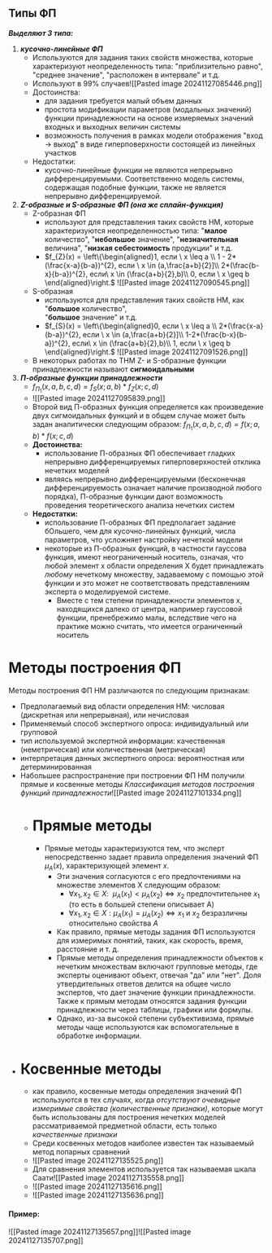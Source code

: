 ## Типы ФП
***Выделяют 3 типа:***
1) ***кусочно-линейные ФП***
	- Используются для задания таких свойств множества, которые характеризуют неопределенность типа: "приблизительно равно", "среднее значение", "расположен в интервале" и т.д.
	- Используют в 99% случаев![[Pasted image 20241127085446.png]]
	- Достоинства:
		- для задания требуется малый объем данных
		- простота модификации параметров (модальных значений) функции принадлежности на основе измеряемых значений входных и выходных величин системы
		- возможность получения в рамках модели отображения "вход -> выход" в виде гиперповерхности состоящей из линейных участков
	- Недостатки:
		- кусочно-линейные функции не являются непрерывно дифференцируемыми. Соответственно модель системы, содержащая подобные функции, также не является непрерывно дифференцируемой.
2) ***Z-образные и S-образные ФП (она же сплайн-функция)***
	- Z-образная ФП
		- используют для представления таких свойств НМ, которые характеризуются неопределенностью типа: "**малое** количество", "**небольшое** значение", "**незначительная** величина", "**низкая себестоимость** продукции" и т.д.
		- $f_{Z}(x) = \left\{\begin{aligned}1, если \ x \leq a \\ 1 - 2*(\frac{x-a}{b-a})^{2}, если \ x \in (a,\frac{a+b}{2}]\\ 2*(\frac{b-x}{b-a})^{2}, если\  x \in (\frac{a+b}{2},b)\\ 0, если \ x \geq b \end{aligned}\right.$
		  ![[Pasted image 20241127090545.png]]
	- S-образная
		- используются для представления таких свойств НМ, как "**большое** количество",  
		  "**большое** значение" и т.д.
		- $f_{S}(x) = \left\{\begin{aligned}0, если \ x \leq a \\ 2*(\frac{x-a}{b-a})^{2}, если \ x \in (a,\frac{a+b}{2}]\\ 1-2*(\frac{b-x}{b-a})^{2}, если\  x \in (\frac{a+b}{2},b)\\ 1, если \ x \geq b \end{aligned}\right.$
		  ![[Pasted image 20241127091526.png]]
	- В некоторых работах по ТНМ Z- и S-образные функции принадлежности называют **сигмоидальными**
3) ***П-образные функции принадлежности***
	- $f_{П_{1}}(x,a,b,c,d) = f_{S}(x;a,b)*f_{Z}(x;c,d)$
	- ![[Pasted image 20241127095839.png]]
	- Второй вид П-образных функция определяется как произведение двух сигмоидальных функций и в общем случае может быть задан аналитически следующим образом: $f_{П_{1}}(x,a,b,c,d) = f(x;a,b)*f(x;c,d)$
	- **Достоинства:**
		- использование П-образных ФП обеспечивает гладких непрерывно дифференцируемых гиперповерхностей отклика нечетких моделей
		- являясь непрерывно дифференцируемыми (бесконечная дифференцируемость означает наличие производной любого порядка), П-образные функции дают возможность проведения теоретического анализа нечетких систем
	- **Недостатки:**
		- использование П-образных ФП предполагает задание бОльшего, чем для кусочно-линейных функций, числа параметров, что усложняет настройку нечеткой модели
		- некоторые из П-образных функций, в частности гауссова функция, имеют неограниченный носитель, означая, что любой элемент х области определения Х будет принадлежать *любому* нечеткому множеству, задаваемому с помощью этой функции и это может не соответствовать представлениям эксперта о моделируемой системе. 
			- Вместе с тем степени принадлежности элементов х, находящихся далеко от центра, например гауссовой функции, пренебрежимо малы, вследствие чего на практике можно считать, что имеется ограниченный носитель
# Методы построения ФП
Методы построения ФП НМ различаются по следующим признакам:
- Предполагаемый вид области определения НМ: числовая (дискретная или непрерывная), или нечисловая
- Применяемый способ экспертного опроса: индивидуальный или групповой
- тип используемой экспертной информации: качественная (неметрическая) или количественная (метрическая)
- интерпретация данных экспертного опроса: вероятностная или детерминированная
- Набольшее распространение при построении ФП НМ получили прямые и косвенные методы
  *Классификация методов построения функций принадлежности*![[Pasted image 20241127101334.png]]
  - # Прямые методы  
	  - Прямые методы характеризуются тем, что эксперт непосредственно задает правила определения значений ФП $\mu_{A}(x)$, характеризующей элемент $x$.
		- Эти значения согласуются с его предпочтениями на множестве элементов X следующим образом:
			- $\forall x_{1},x_{2} \in X: \ \ \mu_{A}(x_{1}) < \mu_{A}(x_{2}) \Leftrightarrow x_{2} \text{ предпочтительнее } x_{1}$ $\text{(то есть в большей степени описывает А)}$
			- $\forall x_{1}, x_{2} \in X: \mu_{A}(x_{1}) = \mu_{A}(x_{2}) \Leftrightarrow x_{1} \text{ и } x_{2} \text{ безразличны относительно свойства } A$
		- Как правило, прямые методы задания ФП используются для измеримых понятий, таких, как скорость, время, расстояние и т. д.
		- Прямые методы определения принадлежности объектов к нечетким множествам включают групповые методы, где эксперты оценивают объект, отвечая "да" или "нет". Доля утвердительных ответов делится на общее число экспертов, что дает значение функции принадлежности. Также к прямым методам относятся задания функции принадлежности через таблицы, графики или формулы. 
		- Однако, из-за высокой степени субъективизма, прямые методы чаще используются как вспомогательные в обработке информации.
- # Косвенные методы
	- как правило, косвенные методы определения значений ФП используются в тех случаях, когда *отсутствуют очевидные измеримые свойства (количественные признаки)*, которые могут быть использованы для построения нечетких моделей рассматриваемой предметной области, есть только *качественные признаки*
	- Среди косвенных методов наиболее известен так называемый метод попарных сравнений
	- ![[Pasted image 20241127135525.png]]
	- Для сравнения элементов используется так называемая шкала Саати![[Pasted image 20241127135558.png]]
	- ![[Pasted image 20241127135616.png]]
	- ![[Pasted image 20241127135636.png]]
#### Пример:
![[Pasted image 20241127135657.png]]![[Pasted image 20241127135707.png]]
